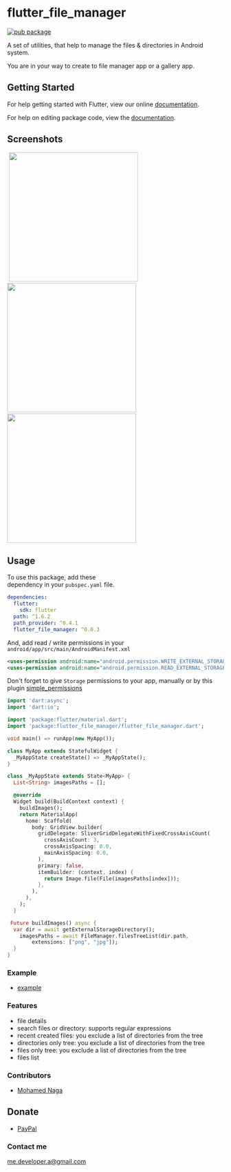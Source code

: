 # flutter_file_manager

[![pub package](https://img.shields.io/pub/v/flutter_file_manager.svg)](https://pub.dartlang.org/packages/flutter_file_manager)

A set of utilities, that help to manage the files & directories in Android system.

You are in your way to create to file manager app or a gallery app.


## Getting Started

For help getting started with Flutter, view our online [documentation](https://flutter.io/).

For help on editing package code, view the [documentation](https://flutter.io/developing-packages/).

## Screenshots
<p>
<img height="300em" /> <img src="https://github.com/Eagle6789/flutter_file_manager/blob/master/screenshots/ss1.png?raw=true" height="300em" />
<img height="300em" /> <img src="https://github.com/Eagle6789/flutter_file_manager/blob/master/screenshots/ss2.png?raw=true" height="300em" />
<img height="300em" /> <img src="https://github.com/Eagle6789/flutter_file_manager/blob/master/screenshots/ss3.jpg?raw=true" height="300em" />

</p>



## Usage

To use this package, add these  
dependency in your `pubspec.yaml`  file.

```yaml
dependencies:
  flutter:
    sdk: flutter
  path: ^1.6.2
  path_provider: ^0.4.1
  flutter_file_manager: ^0.0.3
```
And, add read / write permissions in your
`android/app/src/main/AndroidManifest.xml`
````xml
<uses-permission android:name="android.permission.WRITE_EXTERNAL_STORAGE"/>
<uses-permission android:name="android.permission.READ_EXTERNAL_STORAGE"/>
````
Don't forget to give `Storage` permissions to your app, manually or by this plugin [simple_permissions](https://pub.dartlang.org/packages/simple_permissions)

```dart
import 'dart:async';
import 'dart:io';

import 'package:flutter/material.dart';
import 'package:flutter_file_manager/flutter_file_manager.dart';

void main() => runApp(new MyApp());

class MyApp extends StatefulWidget {
  _MyAppState createState() => _MyAppState();
}

class _MyAppState extends State<MyApp> {
  List<String> imagesPaths = [];

  @override
  Widget build(BuildContext context) {
    buildImages();
    return MaterialApp(
      home: Scaffold(
        body: GridView.builder(
          gridDelegate: SliverGridDelegateWithFixedCrossAxisCount(
            crossAxisCount: 3,
            crossAxisSpacing: 0.0,
            mainAxisSpacing: 0.0,
          ),
          primary: false,
          itemBuilder: (context, index) {
            return Image.file(File(imagesPaths[index]));
          },
        ),
      ),
    );
  }

 Future buildImages() async {
  var dir = await getExternalStorageDirectory();
    imagesPaths = await FileManager.filesTreeList(dir.path,
        extensions: ["png", "jpg"]);
  }
}
```
### Example
* [example](https://github.com/Eagle6789/flutter_file_manager/tree/master/example)

### Features
* file details
* search files or directory: supports regular expressions
* recent created files: you exclude a list of directories from the tree 
* directories only tree: you exclude a list of directories from the tree
* files only tree: you exclude a list of directories from the tree
* files list

### Contributors
* [Mohamed Naga](https://github.com/eagle6789)

## Donate
* [PayPal](https://www.paypal.me/eagle6789)

### Contact me
me.developer.a@gmail.com